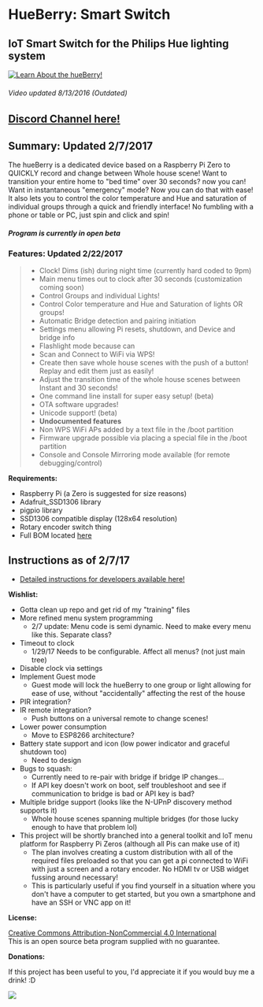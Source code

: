 HueBerry: Smart Switch
=============
## IoT Smart Switch for the Philips Hue lighting system

[![Learn About the hueBerry!](http://i.imgur.com/zl9XxJq.jpg)](https://youtu.be/YTvbsL82ZcM?t=1m3s "hueBerry is awesome!")

###### Video updated 8/13/2016 *(Outdated)*

## [Discord Channel here!](https://discordapp.com/channels/293554031731802123/)

## Summary: Updated 2/7/2017
The hueBerry is a dedicated device based on a Raspberry Pi Zero to QUICKLY record and change between Whole house scene! Want to transition your entire home to "bed time" over 30 seconds? now you can! Want in instantaneous "emergency" mode? Now you can do that with ease! It also lets you to control the color temperature and Hue and saturation of individual groups through a quick and friendly interface! No fumbling with a phone or table or PC, just spin and click and spin!
##### Program is currently in open beta


### Features: Updated 2/22/2017

>  * Clock! Dims (ish) during night time (currently hard coded to 9pm)
>  * Main menu times out to clock after 30 seconds (customization coming soon)
>  * Control Groups and individual Lights!
>  * Control Color temperature and Hue and Saturation of lights OR groups!
>  * Automatic Bridge detection and pairing initiation
>  * Settings menu allowing Pi resets, shutdown, and Device and bridge info
>  * Flashlight mode because can
>  * Scan and Connect to WiFi via WPS!
>  * Create then save whole house scenes with the push of a button! Replay and edit them just as easily!
>  * Adjust the transition time of the whole house scenes between Instant and 30 seconds!
>  * One command line install for super easy setup! (beta)
>  * OTA software upgrades!
>  * Unicode support! (beta)
>  * **Undocumented features**
>   * Non WPS WiFi APs added by a text file in the /boot partition
>   * Firmware upgrade possible via placing a special file in the /boot partition
>   * Console and Console Mirroring mode available (for remote debugging/control)


**Requirements:**

  * Raspberry Pi (a Zero is suggested for size reasons)
  * Adafruit_SSD1306 library
  * pigpio library
  * SSD1306 compatible display (128x64 resolution)
  * Rotary encoder switch thing
  * Full BOM located [here](https://docs.google.com/spreadsheets/d/18q5wE9IcbJ1D823ktt4ZN7Fp1JHZutR4hCld2env4vI/edit?usp=sharing)

## Instructions as of 2/7/17

  * [Detailed instructions for developers available here!](https://github.com/fiveseven808/HueBerry_SmartSwitch/blob/dev/Dev_setup.md)


**Wishlist:**

  * Gotta clean up repo and get rid of my "training" files
  * More refined menu system programming
    * 2/7 update: Menu code is semi dynamic. Need to make every menu like this. Separate class?
  * Timeout to clock
    * 1/29/17 Needs to be configurable. Affect all menus? (not just main tree)
  * Disable clock via settings
  * Implement Guest mode
    * Guest mode will lock the hueBerry to one group or light allowing for ease of use, without "accidentally" affecting the rest of the house
  * PIR integration?
  * IR remote integration?
    * Push buttons on a universal remote to change scenes!
  * Lower power consumption
    * Move to ESP8266 architecture?
  * Battery state support and icon (low power indicator and graceful shutdown too)
    * Need to design
  * Bugs to squash:
    * Currently need to re-pair with bridge if bridge IP changes...
    * If API key doesn't work on boot, self troubleshoot and see if communication to bridge is bad or API key is bad?
  * Multiple bridge support (looks like the N-UPnP discovery method supports it)
    * Whole house scenes spanning multiple bridges (for those lucky enough to have that problem lol)
  * This project will be shortly branched into a general toolkit and IoT menu platform for Raspberry Pi Zeros (although all Pis can make use of it)
    * The plan involves creating a custom distribution with all of the required files preloaded so that you can get a pi connected to WiFi with just a screen and a rotary encoder. No HDMI tv or USB widget fussing around necessary!
    * This is particularly useful if you find yourself in a situation where you don't have a computer to get started, but you own a smartphone and have an SSH or VNC app on it!



**License:**

[Creative Commons Attribution-NonCommercial 4.0 International ](https://creativecommons.org/licenses/by-nc/4.0/)  
This is an open source beta program supplied with no guarantee.

**Donations:**

If this project has been useful to you, I'd appreciate it if you would buy me a drink! :D

[![](https://www.paypalobjects.com/en_US/i/btn/btn_donateCC_LG.gif)](https://www.paypal.com/cgi-bin/webscr?cmd=_s-xclick&hosted_button_id=7V4SEHWVDNQL6)
